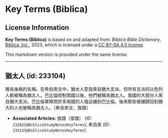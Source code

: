 # Key Terms (Biblica)

## License Information

**Key Terms (Biblica)** is based on and adapted from: _Biblica Bible Dictionary_, [Biblica, Inc.](https://www.biblica.com/), 2023, which is licensed under a [CC BY-SA 4.0 license](https://creativecommons.org/licenses/by-sa/4.0/legalcode.en).

This markdown version is provided under the same license.



--------------------------------

## 猶太人 (id: 233104)

雅各後裔的名稱。在希伯來文中，猶太人意指來自猶大支派。但所有支派的以色列人都被稱為猶太人。巴比倫控制南國以後，他們被稱為猶太人。南國的大部分人來自猶大支派。巴比倫軍隊把許多南國的人強迫擄到巴比倫。後來那些被擄歸回到猶大的人也被稱為猶太人。（希伯來文、族譜）

* **Associated Articles:** 族譜（家譜） (ID: `232821@BiblicaStudyNotesKeyTerms`); 希伯來 (ID: `233133@BiblicaStudyNotesKeyTerms`)

